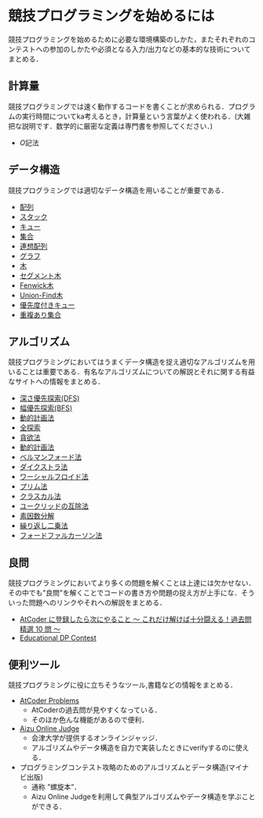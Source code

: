 # 競技プログラミングを始めるには
競技プログラミングを始めるために必要な環境構築のしかた，またそれぞれのコンテストへの参加のしかたや必須となる入力/出力などの基本的な技術についてまとめる．


## 計算量
競技プログラミングでは速く動作するコードを書くことが求められる．プログラムの実行時間についてka考えるとき，計算量という言葉がよく使われる．(大雑把な説明です．数学的に厳密な定義は専門書を参照してください．)
- *O*記法
	

## データ構造
競技プログラミングでは適切なデータ構造を用いることが重要である．

- [配列]()
- [スタック]()
- [キュー]()
- [集合]()
- [連想配列]()
- [グラフ]()
- [木]()
- [セグメント木]()
- [Fenwick木]()
- [Union-Find木]()
- [優先度付きキュー]()
- [重複あり集合]()


## アルゴリズム
競技プログラミングにおいてはうまくデータ構造を捉え適切なアルゴリズムを用いることは重要である．有名なアルゴリズムについての解説とそれに関する有益なサイトへの情報をまとめる．

- [深さ優先探索(DFS)]()
- [幅優先探索(BFS)]()
- [動的計画法]()
- [全探索]()
- [貪欲法]()
- [動的計画法]()
- [ベルマンフォード法]()
- [ダイクストラ法]()
- [ワーシャルフロイド法]()
- [プリム法]()
- [クラスカル法]()
- [ユークリッドの互除法]()
- [素因数分解]()
- [繰り返し二乗法]()
- [フォードファルカーソン法]()


## 良問
競技プログラミングにおいてより多くの問題を解くことは上達には欠かせない．その中でも"良問"を解くことでコードの書き方や問題の捉え方が上手にな．そういった問題へのリンクやそれへの解説をまとめる．

- [AtCoder に登録したら次にやること ～ これだけ解けば十分闘える！過去問精選 10 問 ～](https://qiita.com/drken/items/fd4e5e3630d0f5859067)
- [Educational DP Contest](https://atcoder.jp/contests/dp)


## 便利ツール

競技プログラミングに役に立ちそうなツール,書籍などの情報をまとめる．

- [AtCoder Problems](https://kenkoooo.com/atcoder)
	- AtCoderの過去問が見やすくなっている．
	- そのほか色んな機能があるので便利．
- [Aizu Online Judge](https://onlinejudge.u-aizu.ac.jp/)
	- 会津大学が提供するオンラインジャッジ．
	- アルゴリズムやデータ構造を自力で実装したときにverifyするのに使える．
- プログラミングコンテスト攻略のためのアルゴリズムとデータ構造(マイナビ出版)
	- 通称 ”螺旋本”．
	- Aizu Online Judgeを利用して典型アルゴリズムやデータ構造を学ぶことができる．
